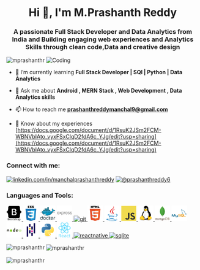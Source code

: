 <h1 align="center">Hi 👋, I'm M.Prashanth Reddy</h1>
<h3 align="center">A passionate Full Stack Developer and Data Analytics from India and Building engaging web experiences and Analytics Skills through clean code,Data and creative design</h3>
<img align="right" alt="Coding" width="400" src="https://res.cloudinary.com/practicaldev/image/fetch/s--LwphdzNa--/c_limit%2Cf_auto%2Cfl_progressive%2Cq_66%2Cw_880/https://miro.medium.com/max/1468/1%2A-HtkHUxjLiK0tj6qOzdOrw.gif" >

<p align="left"> <img src="https://komarev.com/ghpvc/?username=mprashanthr&label=Profile%20views&color=0e75b6&style=flat" alt="mprashanthr" /> </p>

- 🌱 I’m currently learning **Full Stack Developer | SQl | Python | Data Analytics**

- 💬 Ask me about **Android , MERN Stack , Web Development , Data Analytics skills**

- 📫 How to reach me **prashanthreddymanchal9@gmail.com**

- 📄 Know about my experiences [https://docs.google.com/document/d/1RsuK2JSm2FCM-WBNVbIAto_vyxFSxClqD2fdA6c_YJg/edit?usp=sharing](https://docs.google.com/document/d/1RsuK2JSm2FCM-WBNVbIAto_vyxFSxClqD2fdA6c_YJg/edit?usp=sharing)

<h3 align="left">Connect with me:</h3>
<p align="left">
<a href="https://linkedin.com/in/linkedin.com/in/manchalprashanthreddy" target="blank"><img align="center" src="https://raw.githubusercontent.com/rahuldkjain/github-profile-readme-generator/master/src/images/icons/Social/linked-in-alt.svg" alt="linkedin.com/in/manchalprashanthreddy" height="30" width="40" /></a>
<a href="https://www.hackerrank.com/@prashanthreddy6" target="blank"><img align="center" src="https://raw.githubusercontent.com/rahuldkjain/github-profile-readme-generator/master/src/images/icons/Social/hackerrank.svg" alt="@prashanthreddy6" height="30" width="40" /></a>
</p>

<h3 align="left">Languages and Tools:</h3>
<a href="https://getbootstrap.com" target="_blank" rel="noreferrer"> <img src="https://raw.githubusercontent.com/devicons/devicon/master/icons/bootstrap/bootstrap-plain-wordmark.svg" alt="bootstrap" width="40" height="40"/> </a> <a href="https://www.w3schools.com/css/" target="_blank" rel="noreferrer"> <img src="https://raw.githubusercontent.com/devicons/devicon/master/icons/css3/css3-original-wordmark.svg" alt="css3" width="40" height="40"/> </a> <a href="https://www.docker.com/" target="_blank" rel="noreferrer"> <img src="https://raw.githubusercontent.com/devicons/devicon/master/icons/docker/docker-original-wordmark.svg" alt="docker" width="40" height="40"/> </a> <a href="https://expressjs.com" target="_blank" rel="noreferrer"> <img src="https://raw.githubusercontent.com/devicons/devicon/master/icons/express/express-original-wordmark.svg" alt="express" width="40" height="40"/> </a> <a href="https://git-scm.com/" target="_blank" rel="noreferrer"> <img src="https://www.vectorlogo.zone/logos/git-scm/git-scm-icon.svg" alt="git" width="40" height="40"/> </a> <a href="https://www.w3.org/html/" target="_blank" rel="noreferrer"> <img src="https://raw.githubusercontent.com/devicons/devicon/master/icons/html5/html5-original-wordmark.svg" alt="html5" width="40" height="40"/> </a> <a href="https://www.java.com" target="_blank" rel="noreferrer"> <img src="https://raw.githubusercontent.com/devicons/devicon/master/icons/java/java-original.svg" alt="java" width="40" height="40"/> </a> <a href="https://developer.mozilla.org/en-US/docs/Web/JavaScript" target="_blank" rel="noreferrer"> <img src="https://raw.githubusercontent.com/devicons/devicon/master/icons/javascript/javascript-original.svg" alt="javascript" width="40" height="40"/> </a> <a href="https://www.linux.org/" target="_blank" rel="noreferrer"> <img src="https://raw.githubusercontent.com/devicons/devicon/master/icons/linux/linux-original.svg" alt="linux" width="40" height="40"/> </a> <a href="https://www.mongodb.com/" target="_blank" rel="noreferrer"> <img src="https://raw.githubusercontent.com/devicons/devicon/master/icons/mongodb/mongodb-original-wordmark.svg" alt="mongodb" width="40" height="40"/> </a> <a href="https://www.mysql.com/" target="_blank" rel="noreferrer"> <img src="https://raw.githubusercontent.com/devicons/devicon/master/icons/mysql/mysql-original-wordmark.svg" alt="mysql" width="40" height="40"/> </a> <a href="https://nodejs.org" target="_blank" rel="noreferrer"> <img src="https://raw.githubusercontent.com/devicons/devicon/master/icons/nodejs/nodejs-original-wordmark.svg" alt="nodejs" width="40" height="40"/> </a> <a href="https://pandas.pydata.org/" target="_blank" rel="noreferrer"> <img src="https://raw.githubusercontent.com/devicons/devicon/2ae2a900d2f041da66e950e4d48052658d850630/icons/pandas/pandas-original.svg" alt="pandas" width="40" height="40"/> </a> <a href="https://www.python.org" target="_blank" rel="noreferrer"> <img src="https://raw.githubusercontent.com/devicons/devicon/master/icons/python/python-original.svg" alt="python" width="40" height="40"/> </a> <a href="https://reactjs.org/" target="_blank" rel="noreferrer"> <img src="https://raw.githubusercontent.com/devicons/devicon/master/icons/react/react-original-wordmark.svg" alt="react" width="40" height="40"/> </a> <a href="https://reactnative.dev/" target="_blank" rel="noreferrer"> <img src="https://reactnative.dev/img/header_logo.svg" alt="reactnative" width="40" height="40"/> </a> <a href="https://www.sqlite.org/" target="_blank" rel="noreferrer"> <img src="https://www.vectorlogo.zone/logos/sqlite/sqlite-icon.svg" alt="sqlite" width="40" height="40"/> </a> </p>

<p><img align="left" src="https://github-readme-stats.vercel.app/api/top-langs?username=mprashanthr&show_icons=true&locale=en&layout=compact" alt="mprashanthr" /></p>

<p>&nbsp;<img align="center" src="https://github-readme-stats.vercel.app/api?username=mprashanthr&show_icons=true&locale=en" alt="mprashanthr" /></p>

<p><img align="center" src="https://github-readme-streak-stats.herokuapp.com/?user=mprashanthr&" alt="mprashanthr" /></p>

